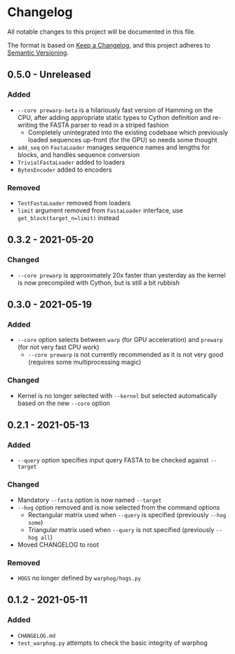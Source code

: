 # Changelog
All notable changes to this project will be documented in this file.

The format is based on [Keep a Changelog](https://keepachangelog.com/en/1.0.0/),
and this project adheres to [Semantic Versioning](https://semver.org/spec/v2.0.0.html).

## 0.5.0 - Unreleased
### Added
* `--core prewarp-beta` is a hilariously fast version of Hamming on the CPU, after adding appropriate static types to Cython definition and re-writing the FASTA parser to read in a striped fashion
    * Completely unintegrated into the existing codebase which previously loaded sequences up-front (for the GPU) so needs some thought
* `add_seq` on `FastaLoader` manages sequence names and lengths for blocks, and handles sequence conversion
* `TrivialFastaLoader` added to loaders
* `BytesEncoder` added to encoders

### Removed
* `TestFastaLoader` removed from loaders
* `limit` argument removed from `FastaLoader` interface, use `get_block(target_n=limit)` instead

## 0.3.2 - 2021-05-20
### Changed
* `--core prewarp` is approximately 20x faster than yesterday as the kernel is now precompiled with Cython, but is still a bit rubbish

## 0.3.0 - 2021-05-19
### Added
* `--core` option selects between `warp` (for GPU acceleration) and `prewarp` (for not very fast CPU work)
    * `--core prewarp` is not currently recommended as it is not very good (requires some multiprocessing magic)

### Changed
* Kernel is no longer selected with `--kernel` but selected automatically based on the new `--core` option

## 0.2.1 - 2021-05-13
### Added
* `--query` option specifies input query FASTA to be checked against `--target`

### Changed
* Mandatory `--fasta` option is now named `--target`
* `--hog` option removed and is now selected from the command options
    * Rectangular matrix used when `--query` is specified (previously `--hog some`)
    * Triangular matrix used when `--query` is not specified (previously `--hog all`)
* Moved CHANGELOG to root

### Removed
* `HOGS` no longer defined by `warphog/hogs.py`

## 0.1.2 - 2021-05-11
### Added
* `CHANGELOG.md`
* `test_warphog.py` attempts to check the basic integrity of warphog
